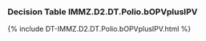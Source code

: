 ### Decision Table IMMZ.D2.DT.Polio.bOPVplusIPV
{% include DT-IMMZ.D2.DT.Polio.bOPVplusIPV.html %}


